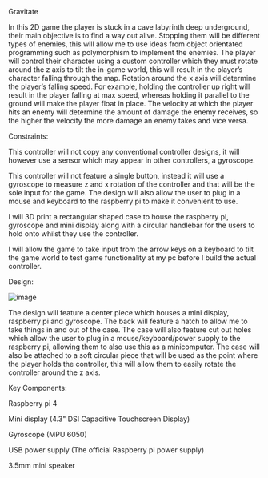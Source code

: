 Gravitate 

In this 2D game the player is stuck in a cave labyrinth deep underground, their main objective is to find a way out alive. Stopping them will be different types of enemies, this will allow me to use ideas from object orientated programming such as polymorphism to implement the enemies. The player will control their character using a custom controller which they must rotate around the z axis to tilt the in-game world, this will result in the player’s character falling through the map. Rotation around the x axis will determine the player’s falling speed. For example, holding the controller up right will result in the player falling at max speed, whereas holding it parallel to the ground will make the player float in place. The velocity at which the player hits an enemy will determine the amount of damage the enemy receives, so the higher the velocity the more damage an enemy takes and vice versa. 

Constraints: 

This controller will not copy any conventional controller designs, it will however use a sensor which may appear in other controllers, a gyroscope. 

This controller will not feature a single button, instead it will use a gyroscope to measure z and x rotation of the controller and that will be the sole input for the game. The design will also allow the user to plug in a mouse and keyboard to the raspberry pi to make it convenient to use. 

I will 3D print a rectangular shaped case to house the raspberry pi, gyroscope and mini display along with a circular handlebar for the users to hold onto whilst they use the controller.  

I will allow the game to take input from the arrow keys on a keyboard to tilt the game world to test game functionality at my pc before I build the actual controller. 

Design: 

 ![image](https://media.github.falmouth.ac.uk/user/829/files/f5616d20-92e7-4b8d-9951-f310efa2d3e9)


The design will feature a center piece which houses a mini display, raspberry pi and gyroscope. The back will feature a hatch to allow me to take things in and out of the case. The case will also feature cut out holes which allow the user to plug in a mouse/keyboard/power supply to the raspberry pi, allowing them to also use this as a minicomputer. The case will also be attached to a soft circular piece that will be used as the point where the player holds the controller, this will allow them to easily rotate the controller around the z axis.  

Key Components: 

Raspberry pi 4 

Mini display (4.3" DSI Capacitive Touchscreen Display) 

Gyroscope (MPU 6050) 

USB power supply (The official Raspberry pi power supply) 

3.5mm mini speaker 
